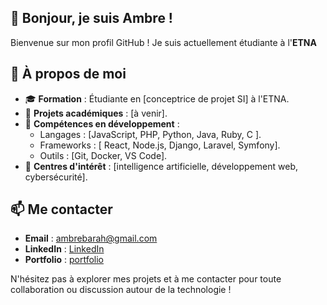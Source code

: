 ## 👋 Bonjour, je suis Ambre !

Bienvenue sur mon profil GitHub ! Je suis actuellement étudiante à l'**ETNA**

## 🚀 À propos de moi

- 🎓 **Formation** : Étudiante en [conceptrice de projet SI] à l'ETNA.
- 💼 **Projets académiques** : [à venir].
- 🌱 **Compétences en développement** :
  - Langages : [JavaScript, PHP, Python, Java, Ruby, C ].
  - Frameworks : [ React, Node.js, Django, Laravel, Symfony].
  - Outils : [Git, Docker, VS Code].
- 🔭 **Centres d'intérêt** : [intelligence artificielle, développement web, cybersécurité].

## 📫 Me contacter

- **Email** : ambrebarah@gmail.com
- **LinkedIn** : [ LinkedIn](https://www.linkedin.com/in/ambre-barah-b9543a176/)
- **Portfolio** : [portfolio](https://www.ambrebarah.com/)

N'hésitez pas à explorer mes projets et à me contacter pour toute collaboration ou discussion autour de la technologie !

